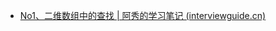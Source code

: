 - [No1、二维数组中的查找 | 阿秀的学习笔记 (interviewguide.cn)](https://interviewguide.cn/notes/03-hunting_job/03-algorithm/02-sword-offer/01-%E5%89%91%E6%8C%87offer.html)
